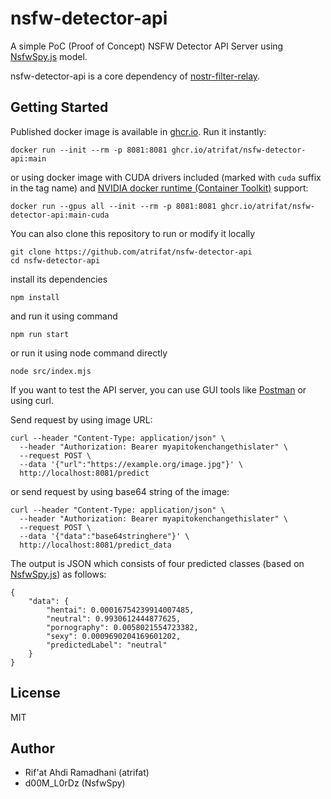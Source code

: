 # nsfw-detector-api

A simple PoC (Proof of Concept) NSFW Detector API Server using [NsfwSpy.js](https://github.com/NsfwSpy/NsfwSpy.js) model.

nsfw-detector-api is a core dependency of [nostr-filter-relay](https://github.com/atrifat/nostr-filter-relay).

## Getting Started

Published docker image is available in [ghcr.io](https://github.com/atrifat/nsfw-detector-api/pkgs/container/nsfw-detector-api).
Run it instantly:

```
docker run --init --rm -p 8081:8081 ghcr.io/atrifat/nsfw-detector-api:main
```

or using docker image with CUDA drivers included (marked with `cuda` suffix in the tag name) and [NVIDIA docker runtime (Container Toolkit)](https://github.com/NVIDIA/nvidia-container-toolkit) support:

```
docker run --gpus all --init --rm -p 8081:8081 ghcr.io/atrifat/nsfw-detector-api:main-cuda
```

You can also clone this repository to run or modify it locally

```
git clone https://github.com/atrifat/nsfw-detector-api
cd nsfw-detector-api
```

install its dependencies

```
npm install
```

and run it using command

```
npm run start
```

or run it using node command directly

```
node src/index.mjs
```

If you want to test the API server, you can use GUI tools like [Postman](https://www.postman.com/) or using curl.

Send request by using image URL:

```
curl --header "Content-Type: application/json" \
  --header "Authorization: Bearer myapitokenchangethislater" \
  --request POST \
  --data '{"url":"https://example.org/image.jpg"}' \
  http://localhost:8081/predict
```

or send request by using base64 string of the image:

```
curl --header "Content-Type: application/json" \
  --header "Authorization: Bearer myapitokenchangethislater" \
  --request POST \
  --data '{"data":"base64stringhere"}' \
  http://localhost:8081/predict_data
```

The output is JSON which consists of four predicted classes (based on [NsfwSpy.js](https://github.com/NsfwSpy/NsfwSpy.js)) as follows:

```
{
    "data": {
        "hentai": 0.00016754239914007485,
        "neutral": 0.9930612444877625,
        "pornography": 0.0058021554723382,
        "sexy": 0.0009690204169601202,
        "predictedLabel": "neutral"
    }
}
```

## License

MIT

## Author

- Rif'at Ahdi Ramadhani (atrifat)
- d00M_L0rDz (NsfwSpy)
